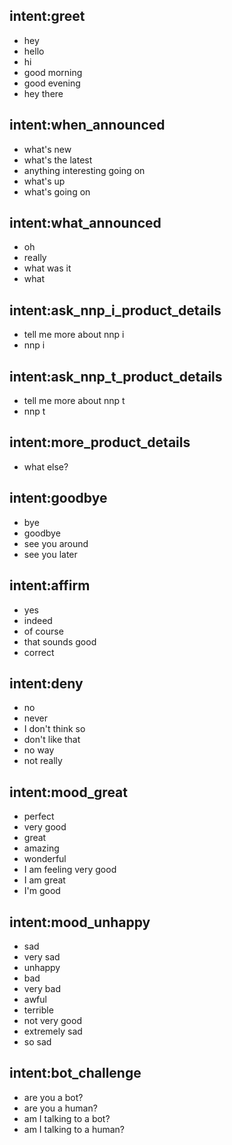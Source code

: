 ## intent:greet
- hey
- hello
- hi
- good morning
- good evening
- hey there

## intent:when_announced
- what's new
- what's the latest
- anything interesting going on
- what's up
- what's going on

## intent:what_announced
- oh
- really
- what was it
- what

## intent:ask_nnp_i_product_details
- tell me more about nnp i
- nnp i

## intent:ask_nnp_t_product_details
- tell me more about nnp t
- nnp t

## intent:more_product_details
- what else?

## intent:goodbye
- bye
- goodbye
- see you around
- see you later

## intent:affirm
- yes
- indeed
- of course
- that sounds good
- correct

## intent:deny
- no
- never
- I don't think so
- don't like that
- no way
- not really

## intent:mood_great
- perfect
- very good
- great
- amazing
- wonderful
- I am feeling very good
- I am great
- I'm good

## intent:mood_unhappy
- sad
- very sad
- unhappy
- bad
- very bad
- awful
- terrible
- not very good
- extremely sad
- so sad

## intent:bot_challenge
- are you a bot?
- are you a human?
- am I talking to a bot?
- am I talking to a human?
